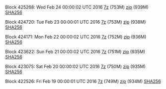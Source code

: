 Block 425268: Wed Feb 24 00:00:02 UTC 2016 [7z](https://transfer.sh/11aaFr/bootstrap.dat.20160224.7z) (753M) [zip](https://transfer.sh/di2Pg/bootstrap.dat.20160224.zip) (939M) [SHA256](https://transfer.sh/JR41R/sha256.txt)

Block 424720: Tue Feb 23 00:00:01 UTC 2016 [7z](https://transfer.sh/XsPS4/bootstrap.dat.20160223.7z) (753M) [zip](https://transfer.sh/111nE0/bootstrap.dat.20160223.zip) (938M) [SHA256](https://transfer.sh/hWyhx/sha256.txt)

Block 424171: Mon Feb 22 00:00:02 UTC 2016 [7z](https://transfer.sh/o11EK/bootstrap.dat.20160222.7z) (752M) [zip](https://transfer.sh/etSjL/bootstrap.dat.20160222.zip) (936M) [SHA256](https://transfer.sh/14inOt/sha256.txt)

Block 423622: Sun Feb 21 00:00:02 UTC 2016 [7z](https://transfer.sh/13zr1H/bootstrap.dat.20160221.7z) (751M) [zip](https://transfer.sh/Ssw6j/bootstrap.dat.20160221.zip) (935M) [SHA256](https://transfer.sh/cGIbf/sha256.txt)

Block 423075: Sat Feb 20 00:00:02 UTC 2016 [7z](https://transfer.sh/1q7PR/bootstrap.dat.20160220.7z) (750M) [zip](https://transfer.sh/GHuQs/bootstrap.dat.20160220.zip) (935M) [SHA256](https://transfer.sh/WgXdG/sha256.txt)

Block 422526: Fri Feb 19 00:00:01 UTC 2016 [7z](https://transfer.sh/9svl7/bootstrap.dat.20160219.7z) (749M) [zip](https://transfer.sh/lWa8J/bootstrap.dat.20160219.zip) (934M) [SHA256](https://transfer.sh/5b2CG/sha256.txt)
